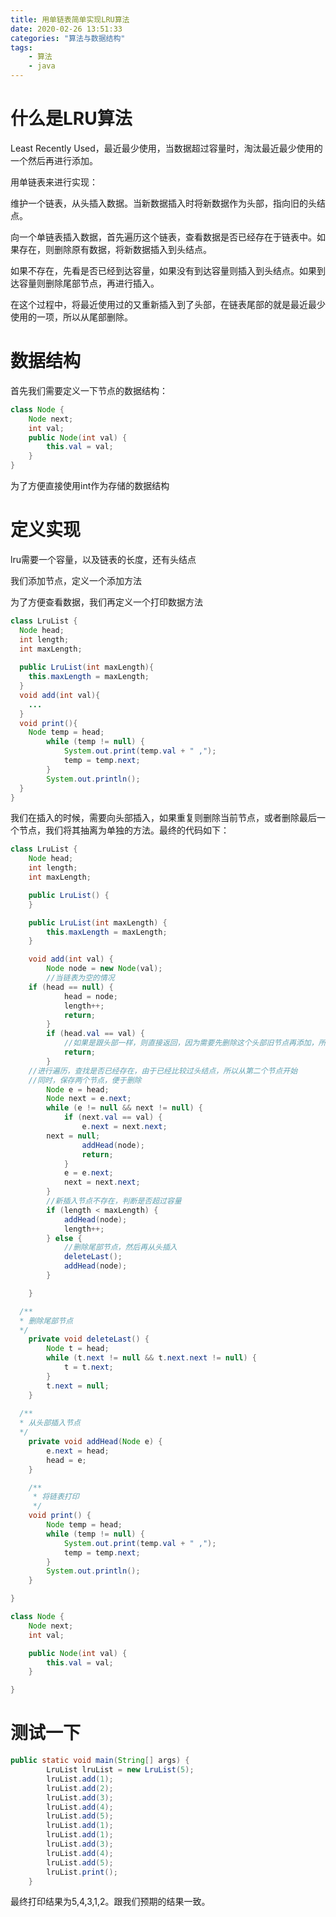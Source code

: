 ```yaml
---
title: 用单链表简单实现LRU算法
date: 2020-02-26 13:51:33
categories: "算法与数据结构"
tags:	
	- 算法
	- java
---
```


# 什么是LRU算法

Least Recently Used，最近最少使用，当数据超过容量时，淘汰最近最少使用的一个然后再进行添加。

用单链表来进行实现：

维护一个链表，从头插入数据。当新数据插入时将新数据作为头部，指向旧的头结点。

向一个单链表插入数据，首先遍历这个链表，查看数据是否已经存在于链表中。如果存在，则删除原有数据，将新数据插入到头结点。

如果不存在，先看是否已经到达容量，如果没有到达容量则插入到头结点。如果到达容量则删除尾部节点，再进行插入。

在这个过程中，将最近使用过的又重新插入到了头部，在链表尾部的就是最近最少使用的一项，所以从尾部删除。

<!--more-->

# 数据结构

 首先我们需要定义一下节点的数据结构：

```java
class Node {
	Node next;
	int val;
	public Node(int val) {
		this.val = val;
	}
}
```

为了方便直接使用int作为存储的数据结构

# 定义实现

lru需要一个容量，以及链表的长度，还有头结点

我们添加节点，定义一个添加方法

为了方便查看数据，我们再定义一个打印数据方法

```java
class LruList {
  Node head;
  int length;
  int maxLength;
  
  public LruList(int maxLength){
    this.maxLength = maxLength;
  }
  void add(int val){
    ...
  }
  void print(){
    Node temp = head; 
		while (temp != null) {
			System.out.print(temp.val + " ,");
			temp = temp.next;
		}
		System.out.println();
  }
}
```

我们在插入的时候，需要向头部插入，如果重复则删除当前节点，或者删除最后一个节点，我们将其抽离为单独的方法。最终的代码如下：

```java
class LruList {
	Node head;
	int length;
	int maxLength;

	public LruList() {
	}

	public LruList(int maxLength) {
		this.maxLength = maxLength;
	}

	void add(int val) {
		Node node = new Node(val);
		//当链表为空的情况
    if (head == null) {
			head = node;
			length++;
			return;
		}
		if (head.val == val) {
			//如果是跟头部一样，则直接返回，因为需要先删除这个头部旧节点再添加，所以直接返回不做操作
			return;
		}
    //进行遍历，查找是否已经存在，由于已经比较过头结点，所以从第二个节点开始
    //同时，保存两个节点，便于删除
		Node e = head;
		Node next = e.next;
		while (e != null && next != null) {
			if (next.val == val) {
				e.next = next.next;
        next = null;
				addHead(node);
				return;
			}
			e = e.next;
			next = next.next;
		}
		//新插入节点不存在，判断是否超过容量
		if (length < maxLength) {
			addHead(node);
			length++;
		} else {
			//删除尾部节点，然后再从头插入
			deleteLast();
			addHead(node);
		}

	}

  /**
  * 删除尾部节点
  */
	private void deleteLast() {
		Node t = head;
		while (t.next != null && t.next.next != null) {
			t = t.next;
		}
		t.next = null;
	}
	
  /**
  * 从头部插入节点
  */
	private void addHead(Node e) {
		e.next = head;
		head = e;
	}

	/**
	 * 将链表打印
	 */
	void print() {
		Node temp = head;
		while (temp != null) {
			System.out.print(temp.val + " ,");
			temp = temp.next;
		}
		System.out.println();
	}

}

class Node {
	Node next;
	int val;

	public Node(int val) {
		this.val = val;
	}

}
```

# 测试一下

```java
public static void main(String[] args) {
		LruList lruList = new LruList(5);
		lruList.add(1);
		lruList.add(2);
		lruList.add(3);
		lruList.add(4);
		lruList.add(5);
		lruList.add(1);
		lruList.add(1);
		lruList.add(3);
		lruList.add(4);
		lruList.add(5);
		lruList.print();
	}
```

最终打印结果为5,4,3,1,2。跟我们预期的结果一致。

